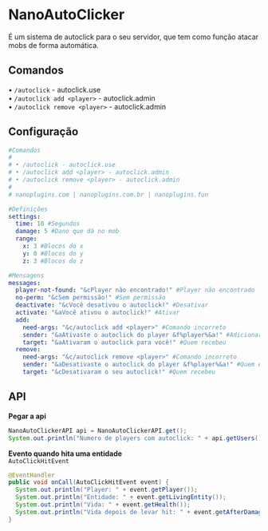 ﻿# NanoAutoClicker

É um sistema de autoclick para o seu servidor, que tem como função atacar mobs de forma automática.

## Comandos

• `/autoclick` - autoclick.use <br>
• `/autoclick add <player>` - autoclick.admin <br>
• `/autoclick remove <player>` - autoclick.admin

## Configuração

```yml
#Comandos
#
# • /autoclick - autoclick.use
# • /autoclick add <player> - autoclick.admin
# • /autoclick remove <player> - autoclick.admin
#
# nanoplugins.com | nanoplugins.com.br | nanoplugins.fun

#Definições
settings:
  time: 10 #Segundos
  damage: 5 #Dano que dá no mob
  range:
    x: 3 #Blocos do x
    y: 0 #Blocos do y
    z: 3 #Blocos do z

#Mensagens
messages:
  player-not-found: "&cPlayer não encontrado!" #Player não encontrado
  no-perm: "&cSem permissão!" #Sem permissão
  deactivate: "&cVocê desativou o autoclick!" #Desativar
  activate: "&aVocê ativou o autoclick!" #Ativar
  add:
    need-args: "&c/autoclick add <player>" #Comando incorreto
    sender: "&aAtivaste o autoclick do player &f%player%&a!" #Adicionar quem executou
    target: "&aAtivaram o autoclick para você!" #Quem recebeu
  remove:
    need-args: "&c/autoclick remove <player>" #Comando incorreto
    sender: "&aDesativaste o autoclick do player &f%player%&a!" #Quem executou
    target: "&cDesativaram o seu autoclick!" #Quem recebeu
```

## API

**Pegar a api**
```java
NanoAutoClickerAPI api = NanoAutoClickerAPI.get();
System.out.println("Numero de players com autoclick: " + api.getUsers().size());
```

**Evento quando hita uma entidade** <br>
`AutoClickHitEvent`
```java
@EventHandler  
public void onCall(AutoClickHitEvent event) {  
  System.out.println("Player: " + event.getPlayer());  
  System.out.println("Entidade: " + event.getLivingEntity());
  System.out.println("Vida: " + event.getHealth());
  System.out.println("Vida depois de levar hit: " + event.getAfterDamagedHealth()); 
}
```
